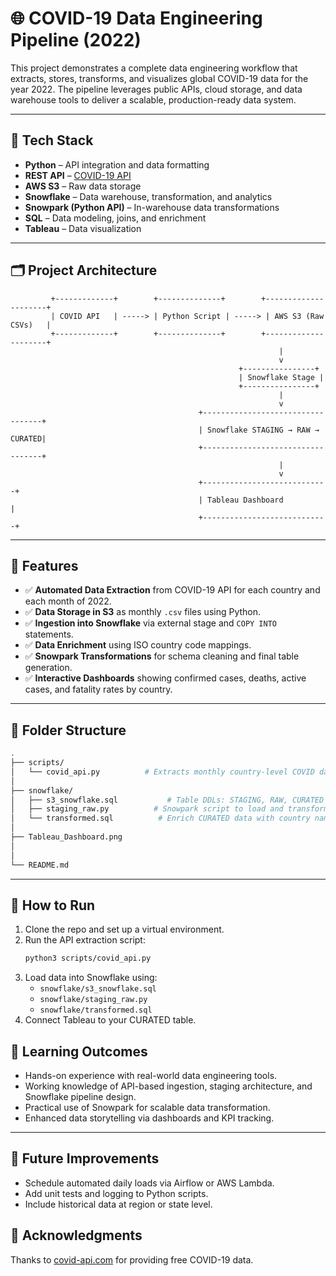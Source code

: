
# 🌐 COVID-19 Data Engineering Pipeline (2022)

This project demonstrates a complete data engineering workflow that extracts, stores, transforms, and visualizes global COVID-19 data for the year 2022. The pipeline leverages public APIs, cloud storage, and data warehouse tools to deliver a scalable, production-ready data system.

---

## 🔧 Tech Stack

- **Python** – API integration and data formatting
- **REST API** – [COVID-19 API](https://covid-api.com/api/reports/total)
- **AWS S3** – Raw data storage
- **Snowflake** – Data warehouse, transformation, and analytics
- **Snowpark (Python API)** – In-warehouse data transformations
- **SQL** – Data modeling, joins, and enrichment
- **Tableau** – Data visualization

---

## 🗂️ Project Architecture

```
         +-------------+        +--------------+        +---------------------+
         | COVID API   | -----> | Python Script | -----> | AWS S3 (Raw CSVs)   |
         +-------------+        +--------------+        +---------------------+
                                                            |
                                                            v
                                                   +----------------+
                                                   | Snowflake Stage |
                                                   +----------------+
                                                            |
                                                            v
                                          +----------------------------------+
                                          | Snowflake STAGING → RAW → CURATED|
                                          +----------------------------------+
                                                            |
                                                            v
                                          +----------------------------+
                                          | Tableau Dashboard          |
                                          +----------------------------+
```

---

## 🧪 Features

- ✅ **Automated Data Extraction** from COVID-19 API for each country and each month of 2022.
- ✅ **Data Storage in S3** as monthly `.csv` files using Python.
- ✅ **Ingestion into Snowflake** via external stage and `COPY INTO` statements.
- ✅ **Data Enrichment** using ISO country code mappings.
- ✅ **Snowpark Transformations** for schema cleaning and final table generation.
- ✅ **Interactive Dashboards** showing confirmed cases, deaths, active cases, and fatality rates by country.

---

## 📁 Folder Structure

```bash
.
├── scripts/
│   └── covid_api.py          # Extracts monthly country-level COVID data to AWS S3
│
├── snowflake/
│   ├── s3_snowflake.sql           # Table DDLs: STAGING, RAW, CURATED
│   ├── staging_raw.py          # Snowpark script to load and transform data
│   └── transformed.sql          # Enrich CURATED data with country names
│
├── Tableau_Dashboard.png  
│  
│
└── README.md
```

---

## 🚀 How to Run

1. Clone the repo and set up a virtual environment.
2. Run the API extraction script:
   ```bash
   python3 scripts/covid_api.py
   ```
3. Load data into Snowflake using:
   - `snowflake/s3_snowflake.sql`
   - `snowflake/staging_raw.py`
   - `snowflake/transformed.sql`
4. Connect Tableau to your CURATED table.



## 📌 Learning Outcomes

- Hands-on experience with real-world data engineering tools.
- Working knowledge of API-based ingestion, staging architecture, and Snowflake pipeline design.
- Practical use of Snowpark for scalable data transformation.
- Enhanced data storytelling via dashboards and KPI tracking.

---

## 🧠 Future Improvements

- Schedule automated daily loads via Airflow or AWS Lambda.
- Add unit tests and logging to Python scripts.
- Include historical data at region or state level.


## 🙌 Acknowledgments

Thanks to [covid-api.com](https://covid-api.com) for providing free COVID-19 data.
